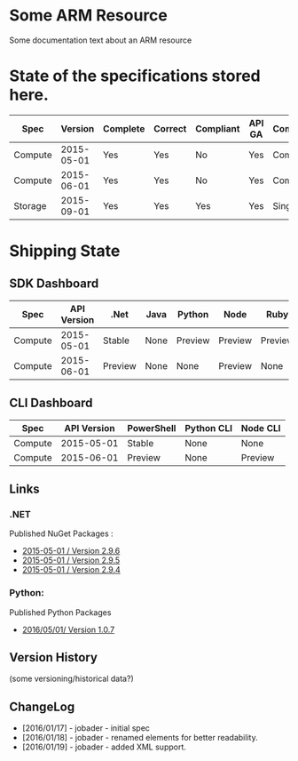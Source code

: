 # Some ARM Resource
Some documentation text about an ARM resource

# State of the specifications stored here.

|Spec   |Version    |Complete|Correct|Compliant|API GA|Composition|Tag|
|-------|-----------|--------|-------|---------|------|-----------|---|
|Compute| 2015-05-01|Yes     |Yes    |No       |Yes   |Composite  |http://foo/bar/bin/baz|
|Compute| 2015-06-01|Yes     |Yes    |No       |Yes   |Composite  |http://foo/bar/bin/bar|
|Storage| 2015-09-01|Yes     |Yes    |Yes      |Yes   |Single     |http://foo/bar/bin/baz|

# Shipping State 

## SDK Dashboard 

|Spec   |API Version|.Net    |Java    | Python | Node   | Ruby   | Go     |
|-------|-----------|--------|--------|--------|--------|--------|--------|
|Compute| 2015-05-01|Stable  |None    |Preview |Preview |Preview |None    |
|Compute| 2015-06-01|Preview |None    |None    |Preview |None    |None    |

## CLI Dashboard
|Spec   |API Version|PowerShell |Python CLI|Node CLI |
|-------|-----------|-----------|----------|---------|
|Compute| 2015-05-01|Stable     |None      |None     |
|Compute| 2015-06-01|Preview    |None      |Preview  |

## Links

### .NET 
Published NuGet Packages : 
  - [2015-05-01 / Version 2.9.6](http://nuget.org/foo....)
  - [2015-05-01 / Version 2.9.5](http://nuget.org/foo....)
  - [2015-05-01 / Version 2.9.4](http://nuget.org/foo....)

### Python:
Published Python Packages 
  - [2016/05/01/ Version 1.0.7](http://python/pypy/foo....)

## Version History
(some versioning/historical data?)

## ChangeLog
- [2016/01/17] - jobader - initial spec
- [2016/01/18] - jobader - renamed elements for better readability.
- [2016/01/19] - jobader - added XML support.